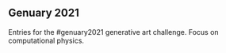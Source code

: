 ## Genuary 2021

Entries for the #genuary2021 generative art challenge. Focus on computational physics.
